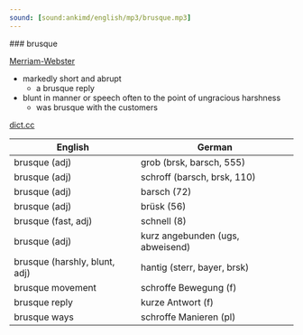 ```yaml
---
sound: [sound:ankimd/english/mp3/brusque.mp3]
---
```


\### brusque

[Merriam-Webster](https://www.merriam-webster.com/dictionary/brusque)

- markedly short and abrupt
    - a brusque reply
- blunt in manner or speech often to the point of ungracious harshness
    - was brusque with the customers

[dict.cc](https://www.dict.cc/brusque)

| English        | German       |
| -------------- | ------------ |
| brusque (adj) | grob (brsk, barsch, 555) |
| brusque (adj) | schroff (barsch, brsk, 110) |
| brusque (adj) | barsch (72) |
| brusque (adj) | brüsk (56) |
| brusque (fast, adj) | schnell (8) |
| brusque (adj) | kurz angebunden (ugs, abweisend) |
| brusque (harshly, blunt, adj) | hantig (sterr, bayer, brsk) |
| brusque movement | schroffe Bewegung (f) |
| brusque reply | kurze Antwort (f) |
| brusque ways | schroffe Manieren (pl) |
